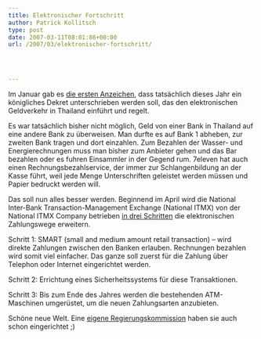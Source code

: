 ```yaml
---
title: Elektronischer Fortschritt
author: Patrick Kollitsch
type: post
date: 2007-03-11T08:01:08+00:00
url: /2007/03/elektronischer-fortschritt/




---
```

Im Januar gab es [die ersten Anzeichen][1], dass tatsächlich dieses Jahr ein königliches Dekret unterschrieben werden soll, das den elektronischen Geldverkehr in Thailand einführt und regelt. 

Es war tatsächlich bisher nicht möglich, Geld von einer Bank in Thailand auf eine andere Bank zu überweisen. Man durfte es auf Bank 1 abheben, zur zweiten Bank tragen und dort einzahlen. Zum Bezahlen der Wasser- und Energierechnungen muss man bisher zum Anbieter gehen und das Bar bezahlen oder es fuhren Einsammler in der Gegend rum. 7eleven hat auch einen Rechnungsbezahlservice, der immer zur Schlangenbildung an der Kasse führt, weil jede Menge Unterschriften geleistet werden müssen und Papier bedruckt werden will. 

Das soll nun alles besser werden. Beginnend im April wird die National Inter-Bank Transaction-Management Exchange (National <span class="caps">ITMX</span>) von der National <span class="caps">ITMX</span> Company betrieben [in drei Schritten][2] die elektronischen Zahlungswege erweitern.

Schritt 1: <span class="caps">SMART</span> (small and medium amount retail transaction) &#8211; wird direkte Zahlungen zwischen den Banken erlauben. Rechnungen bezahlen wird somit viel einfacher. Das ganze soll zuerst für die Zahlung über Telephon oder Internet eingerichtet werden.

Schritt 2: Errichtung eines Sicherheitssystems für diese Transaktionen.

Schritt 3: Bis zum Ende des Jahres werden die bestehenden ATM-Maschinen umgerüstet, um die neuen Zahlungsarten anzubieten.

Schöne neue Welt. Eine [eigene Regierungskommission][3] haben sie auch schon eingerichtet ;)

 [1]: http://www.nationmultimedia.com/2007/01/30/byteline/byteline_30025432.php
 [2]: http://www.nationmultimedia.com/2007/02/06/byteline/byteline_30026054.php
 [3]: http://www.nationmultimedia.com/2007/03/06/byteline/byteline_30028548.php